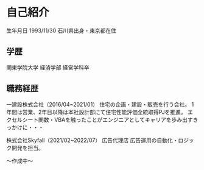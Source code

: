 # 自己紹介
生年月日 1993/11/30
石川県出身・東京都在住　


## 学歴
関東学院大学 経済学部 経営学科卒


## 職務経歴
  一建設株式会社（2016/04~2021/01）
    住宅の企画・建設・販売を行う会社。
    1年間は営業、2年目以降は本社設計部にて住宅性能評価全統取得PJを推進。
    エクセルシート関数・VBAを触ったことがエンジニアとしてキャリアを歩み出すきっかけに・・・

  株式会社Skyfall（2021/02~2022/07）
    広告代理店
    広告運用の自動化・ロジック開発を担当。

〜作成中〜

